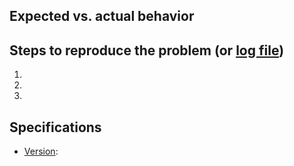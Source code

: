 ## Expected vs. actual behavior



## Steps to reproduce the problem (or [log file](https://github.com/robert7/nixnote2/wiki/HowTo---Add-log-file-to-the-github-issue))

  1.
  1.
  1.

## Specifications

  - [Version](https://github.com/robert7/nixnote2/wiki/HowTo---Check-used-application-version):

